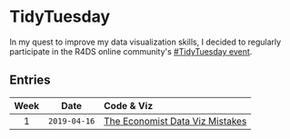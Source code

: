 # TidyTuesday
In my quest to improve my data visualization skills, I decided to regularly participate in the R4DS online community's [#TidyTuesday event](https://github.com/rfordatascience/tidytuesday).

## Entries

| Week | Date | Code & Viz 
| :---: | :---: | :--- |
| 1 | `2019-04-16` | [The Economist Data Viz Mistakes](2019-16) 